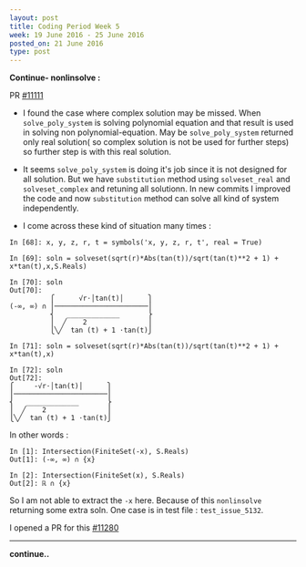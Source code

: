 ```yaml
---
layout: post
title: Coding Period Week 5
week: 19 June 2016 - 25 June 2016
posted_on: 21 June 2016
type: post
---
```



**Continue- nonlinsolve :**

PR [#11111](https://github.com/sympy/sympy/pull/11111)

* I found the case where complex solution may be missed. When `solve_poly_system` is solving polynomial equation and that result is used
in solving non polynomial-equation. May be `solve_poly_system` returned only real solution( so complex solution is not be used for further steps) so further step is with this real solution.

* It seems `solve_poly_system` is doing it's job since it is not designed for all solution. But we have `substitution` method using
`solveset_real` and `solveset_complex` and retuning all solutionn. In new commits I improved the code and now `substitution` method can solve all kind of system independently.

* I come across these kind of situation many times :

```
In [68]: x, y, z, r, t = symbols('x, y, z, r, t', real = True)

In [69]: soln = solveset(sqrt(r)*Abs(tan(t))/sqrt(tan(t)**2 + 1) + x*tan(t),x,S.Reals)

In [70]: soln
Out[70]:
          ⎧      √r⋅│tan(t)│      ⎫
(-∞, ∞) ∩ ⎪───────────────────────⎪
          ⎨   _____________       ⎬
          ⎪  ╱    2               ⎪
          ⎩╲╱  tan (t) + 1 ⋅tan(t)⎭

In [71]: soln = solveset(sqrt(r)*Abs(tan(t))/sqrt(tan(t)**2 + 1) + x*tan(t),x)

In [72]: soln
Out[72]:
⎧     -√r⋅│tan(t)│      ⎫
⎪───────────────────────⎪
⎨   _____________       ⎬
⎪  ╱    2               ⎪
⎩╲╱  tan (t) + 1 ⋅tan(t)⎭

```
In other words :

```
In [1]: Intersection(FiniteSet(-x), S.Reals)
Out[1]: (-∞, ∞) ∩ {x}

In [2]: Intersection(FiniteSet(x), S.Reals)
Out[2]: ℝ ∩ {x}

```

So I am not able to extract the `-x` here. Because of this `nonlinsolve` returning some extra soln.
One case is in test file : `test_issue_5132`.

I opened a PR for this [#11280](https://github.com/sympy/sympy/pull/11280)

--------------------------------------------------------------------------------

**continue..**
